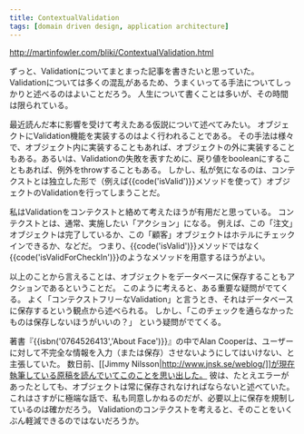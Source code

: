 ```yaml
---
title: ContextualValidation
tags: [domain driven design, application architecture]
---
```


http://martinfowler.com/bliki/ContextualValidation.html

ずっと、Validationについてまとまった記事を書きたいと思っていた。
Validationについては多くの混乱があるため、うまくいってる手法についてしっかりと述べるのはよいことだろう。
人生について書くことは多いが、その時間は限られている。

最近読んだ本に影響を受けて考えたある仮説について述べてみたい。
オブジェクトにValidation機能を実装するのはよく行われることである。
その手法は様々で、オブジェクト内に実装することもあれば、オブジェクトの外に実装することもある。あるいは、Validationの失敗を表すために、戻り値をbooleanにすることもあれば、例外をthrowすることもある。
しかし、私が気になるのは、コンテクストとは独立した形で（例えば{{code('isValid')}}メソッドを使って）オブジェクトのValidationを行ってしまうことだ。

私はValidationをコンテクストと絡めて考えたほうが有用だと思っている。
コンテクストとは、通常、実施したい「アクション」になる。
例えば、この「注文」オブジェクトは完了しているか、この「顧客」オブジェクトはホテルにチェックインできるか、などだ。
つまり、{{code('isValid')}}メソッドではなく{{code('isValidForCheckIn')}}のようなメソッドを用意するほうがよい。

以上のことから言えることは、オブジェクトをデータベースに保存することもアクションであるということだ。
このように考えると、ある重要な疑問がでてくる。
よく「コンテクストフリーなValidation」と言うとき、それはデータベースに保存するという観点から述べられる。
しかし、「このチェックを通らなかったものは保存しないほうがいいの？」
という疑問がでてくる。

著書『{{isbn('0764526413','About Face')}}』の中でAlan Cooperは、ユーザーに対して不完全な情報を入力（または保存）させないようにしてはいけない、と主張していた。
数日前、[[Jimmy Nilsson|http://www.jnsk.se/weblog/]]が現在執筆している原稿を読んでいてこのことを思い出した。
彼は、たとえエラーがあったとしても、オブジェクトは常に保存されなければならないと述べていた。
これはさすがに極端な話で、私も同意しかねるのだが、必要以上に保存を規制しているのは確かだろう。
Validationのコンテクストを考えると、そのことをいくぶん軽減できるのではないだろうか。

